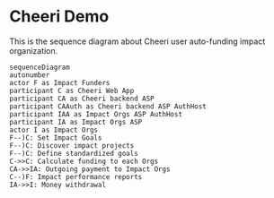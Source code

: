 # Cheeri Demo

This is the sequence diagram about Cheeri user auto-funding impact organization.

```mermaid
sequenceDiagram
autonumber
actor F as Impact Funders
participant C as Cheeri Web App
participant CA as Cheeri backend ASP
participant CAAuth as Cheeri backend ASP AuthHost
participant IAA as Impact Orgs ASP AuthHost
participant IA as Impact Orgs ASP
actor I as Impact Orgs
F--)C: Set Impact Goals
F--)C: Discover impact projects
F--)C: Define standardized goals
C->>C: Calculate funding to each Orgs
CA->>IA: Outgoing payment to Impact Orgs
C--)F: Impact performance reports
IA->>I: Money withdrawal
```
